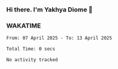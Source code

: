 ### Hi there. I'm Yakhya Diome 👋

### WAKATIME
<!--START_SECTION:waka-->

```txt
From: 07 April 2025 - To: 13 April 2025

Total Time: 0 secs

No activity tracked
```

<!--END_SECTION:waka-->
